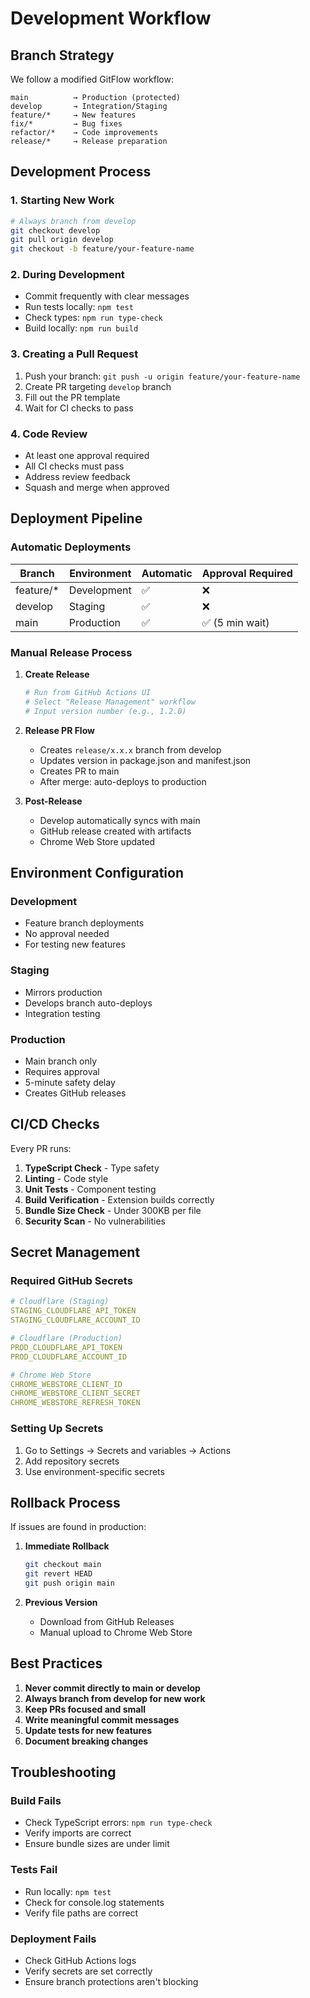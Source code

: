 # Development Workflow

## Branch Strategy

We follow a modified GitFlow workflow:

```
main          → Production (protected)
develop       → Integration/Staging
feature/*     → New features
fix/*         → Bug fixes
refactor/*    → Code improvements
release/*     → Release preparation
```

## Development Process

### 1. Starting New Work

```bash
# Always branch from develop
git checkout develop
git pull origin develop
git checkout -b feature/your-feature-name
```

### 2. During Development

- Commit frequently with clear messages
- Run tests locally: `npm test`
- Check types: `npm run type-check`
- Build locally: `npm run build`

### 3. Creating a Pull Request

1. Push your branch: `git push -u origin feature/your-feature-name`
2. Create PR targeting `develop` branch
3. Fill out the PR template
4. Wait for CI checks to pass

### 4. Code Review

- At least one approval required
- All CI checks must pass
- Address review feedback
- Squash and merge when approved

## Deployment Pipeline

### Automatic Deployments

| Branch | Environment | Automatic | Approval Required |
|--------|------------|-----------|-------------------|
| feature/* | Development | ✅ | ❌ |
| develop | Staging | ✅ | ❌ |
| main | Production | ✅ | ✅ (5 min wait) |

### Manual Release Process

1. **Create Release**
   ```bash
   # Run from GitHub Actions UI
   # Select "Release Management" workflow
   # Input version number (e.g., 1.2.0)
   ```

2. **Release PR Flow**
   - Creates `release/x.x.x` branch from develop
   - Updates version in package.json and manifest.json
   - Creates PR to main
   - After merge: auto-deploys to production

3. **Post-Release**
   - Develop automatically syncs with main
   - GitHub release created with artifacts
   - Chrome Web Store updated

## Environment Configuration

### Development
- Feature branch deployments
- No approval needed
- For testing new features

### Staging
- Mirrors production
- Develops branch auto-deploys
- Integration testing

### Production
- Main branch only
- Requires approval
- 5-minute safety delay
- Creates GitHub releases

## CI/CD Checks

Every PR runs:
1. **TypeScript Check** - Type safety
2. **Linting** - Code style
3. **Unit Tests** - Component testing
4. **Build Verification** - Extension builds correctly
5. **Bundle Size Check** - Under 300KB per file
6. **Security Scan** - No vulnerabilities

## Secret Management

### Required GitHub Secrets

```yaml
# Cloudflare (Staging)
STAGING_CLOUDFLARE_API_TOKEN
STAGING_CLOUDFLARE_ACCOUNT_ID

# Cloudflare (Production)
PROD_CLOUDFLARE_API_TOKEN
PROD_CLOUDFLARE_ACCOUNT_ID

# Chrome Web Store
CHROME_WEBSTORE_CLIENT_ID
CHROME_WEBSTORE_CLIENT_SECRET
CHROME_WEBSTORE_REFRESH_TOKEN
```

### Setting Up Secrets

1. Go to Settings → Secrets and variables → Actions
2. Add repository secrets
3. Use environment-specific secrets

## Rollback Process

If issues are found in production:

1. **Immediate Rollback**
   ```bash
   git checkout main
   git revert HEAD
   git push origin main
   ```

2. **Previous Version**
   - Download from GitHub Releases
   - Manual upload to Chrome Web Store

## Best Practices

1. **Never commit directly to main or develop**
2. **Always branch from develop for new work**
3. **Keep PRs focused and small**
4. **Write meaningful commit messages**
5. **Update tests for new features**
6. **Document breaking changes**

## Troubleshooting

### Build Fails
- Check TypeScript errors: `npm run type-check`
- Verify imports are correct
- Ensure bundle sizes are under limit

### Tests Fail
- Run locally: `npm test`
- Check for console.log statements
- Verify file paths are correct

### Deployment Fails
- Check GitHub Actions logs
- Verify secrets are set correctly
- Ensure branch protections aren't blocking